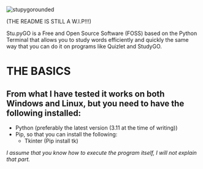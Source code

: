 ![stupygorounded](https://github.com/user-attachments/assets/9e711ac9-d0c1-409f-8512-0e76fc311993)

(THE README IS STILL A W.I.P!!!)

Stu.pyGO is a Free and Open Source Software (FOSS) based on the Python Terminal that allows you to study words efficiently and quickly the same way that you can do it on programs like Quizlet and StudyGO.

# THE BASICS

## From what I have tested it works on both Windows and Linux, but you need to have the following installed:
  - Python (preferably the latest version (3.11 at the time of writing))
  - Pip, so that you can install the following:
      - Tkinter (Pip install tk)

  _I assume that you know how to execute the program itself, I will not explain that part._
